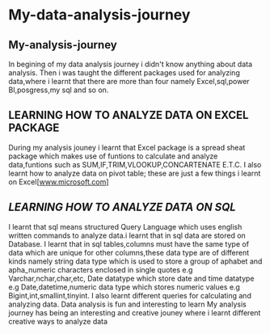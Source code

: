 # My-data-analysis-journey
## My-analysis-journey
In begining of my data analysis journey i didn't know anything about data analysis. Then i was taught the different packages used for analyzing data,where i learnt that there are more than four namely Excel,sql,power BI,posgress,my sql and so on.
## LEARNING HOW TO ANALYZE DATA ON EXCEL PACKAGE
During my analysis jouney i learnt that Excel package is a spread sheat package which makes use of funtions to calculate and analyze data,funtions such as SUM,IF,TRIM,VLOOKUP,CONCARTENATE E.T.C. I also learnt how to analyze data on pivot table;
these are just a few things i learnt on Excel[www.microsoft.com]
## *LEARNING HOW TO ANALYZE DATA ON SQL*
I learnt that sql means structured Query Language which uses english written commands to analyze data.i learnt that in sql data are stored on Database.
I learnt that in sql tables,columns must have the same type of data which are unique for other columns,these data type are of different kinds namely string data type which is used to store a group of aphabet and apha_numeric characters enclosed in single quotes e.g Varchar,nchar,char,etc,
Date datatype which store date and time datatype e.g Date,datetime,numeric data type which stores numeric values e.g Bigint,int,smallint,tinyint. I also learnt different queries for calculating and analyzing data.
Data analysis is fun and interesting to learn My analysis journey has being an interesting and creative jouney where i learnt different creative ways to analyze data
